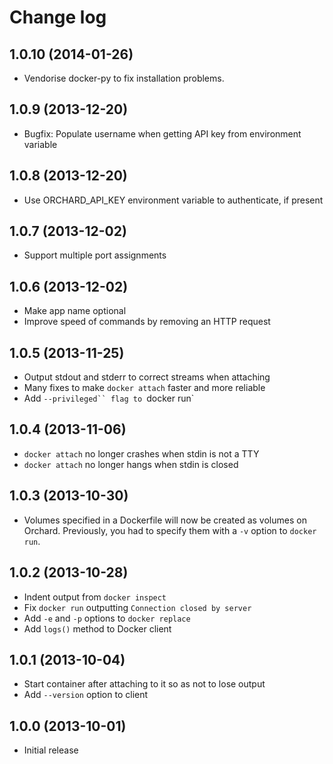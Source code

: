 Change log
==========

1.0.10 (2014-01-26)
------------------

 - Vendorise docker-py to fix installation problems.

1.0.9 (2013-12-20)
------------------

 - Bugfix: Populate username when getting API key from environment variable

1.0.8 (2013-12-20)
------------------

 - Use ORCHARD_API_KEY environment variable to authenticate, if present

1.0.7 (2013-12-02)
------------------

 - Support multiple port assignments

1.0.6 (2013-12-02)
------------------

 - Make app name optional
 - Improve speed of commands by removing an HTTP request

1.0.5 (2013-11-25)
------------------

 - Output stdout and stderr to correct streams when attaching
 - Many fixes to make `docker attach` faster and more reliable
 - Add `--privileged`` flag to `docker run`

1.0.4 (2013-11-06)
------------------

 - `docker attach` no longer crashes when stdin is not a TTY
 - `docker attach` no longer hangs when stdin is closed

1.0.3 (2013-10-30)
------------------

 - Volumes specified in a Dockerfile will now be created as volumes
   on Orchard. Previously, you had to specify them with a `-v` option
   to `docker run`.

1.0.2 (2013-10-28)
------------------

 - Indent output from `docker inspect`
 - Fix `docker run` outputting `Connection closed by server`
 - Add `-e` and `-p` options to `docker replace`
 - Add `logs()` method to Docker client

1.0.1 (2013-10-04)
------------------

 - Start container after attaching to it so as not to lose output
 - Add `--version` option to client

1.0.0 (2013-10-01)
------------------

 - Initial release
